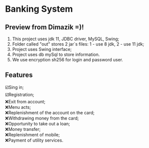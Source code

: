 # Banking System

## Preview from Dimazik =)!
1. This project uses jdk 11, JDBC driver, MySQL, Swing;
2. Folder called "out" stores 2 jar`s files: 1 - use 8 jdk, 2 - use 11 jdk;
3. Project uses Swing interface;
4. Project uses db mySql to store information.
5. We use encryption sh256 for login and password user.

## Features
☑️Sing in;
<br>☑️Registration;
<br>:x:Exit from account;
<br>:x:Menu acts;
<br>:x:Replenishment of the account on the card;
<br>:x:Withdrawing money from the card;
<br>:x:Opportunity to take out a loan;
<br>:x:Money transfer;
<br>:x:Replenishment of mobile;
<br>:x:Payment of utility services.
